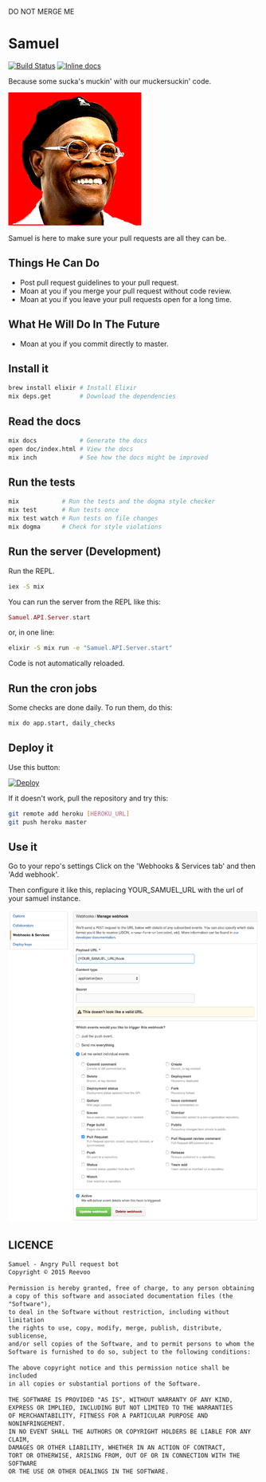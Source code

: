 DO NOT MERGE ME


Samuel
======

[![Build Status](https://travis-ci.org/reevoo/samuel.svg?branch=master)](https://travis-ci.org/reevoo/samuel)
[![Inline docs](http://inch-ci.org/github/reevoo/samuel.svg?branch=master&style=flat)](http://inch-ci.org/github/reevoo/samuel)

Because some sucka's muckin' with our muckersuckin' code.

![Samuel watches over you.](/samuel.png)

Samuel is here to make sure your pull requests are all they can be.

## Things He Can Do

* Post pull request guidelines to your pull request.
* Moan at you if you merge your pull request without code review.
* Moan at you if you leave your pull requests open for a long time.

## What He Will Do In The Future

* Moan at you if you commit directly to master.


## Install it

```sh
brew install elixir # Install Elixir
mix deps.get        # Download the dependencies
```


## Read the docs

```sh
mix docs            # Generate the docs
open doc/index.html # View the docs
mix inch            # See how the docs might be improved
```


## Run the tests

```sh
mix            # Run the tests and the dogma style checker
mix test       # Run tests once
mix test watch # Run tests on file changes
mix dogma      # Check for style violations
```


## Run the server (Development)

Run the REPL.

```sh
iex -S mix
```

You can run the server from the REPL like this:

```elixir
Samuel.API.Server.start
```

or, in one line:

```sh
elixir -S mix run -e "Samuel.API.Server.start"
```

Code is not automatically reloaded.

## Run the cron jobs

Some checks are done daily. To run them, do this:

```sh
mix do app.start, daily_checks
```

## Deploy it

Use this button:

[![Deploy](https://www.herokucdn.com/deploy/button.svg)](https://heroku.com/deploy)

If it doesn't work, pull the repository and try this:

```sh
git remote add heroku [HEROKU_URL]
git push heroku master
```

## Use it

Go to your repo's settings
Click on the 'Webhooks & Services tab' and then 'Add webhook'.

Then configure it like this, replacing YOUR_SAMUEL_URL with the url of your samuel instance.

![Samuel settings](docs/samuel_setup.png  )

## LICENCE

```
Samuel - Angry Pull request bot
Copyright © 2015 Reevoo

Permission is hereby granted, free of charge, to any person obtaining
a copy of this software and associated documentation files (the "Software"),
to deal in the Software without restriction, including without limitation
the rights to use, copy, modify, merge, publish, distribute, sublicense,
and/or sell copies of the Software, and to permit persons to whom the
Software is furnished to do so, subject to the following conditions:

The above copyright notice and this permission notice shall be included
in all copies or substantial portions of the Software.

THE SOFTWARE IS PROVIDED "AS IS", WITHOUT WARRANTY OF ANY KIND,
EXPRESS OR IMPLIED, INCLUDING BUT NOT LIMITED TO THE WARRANTIES
OF MERCHANTABILITY, FITNESS FOR A PARTICULAR PURPOSE AND NONINFRINGEMENT.
IN NO EVENT SHALL THE AUTHORS OR COPYRIGHT HOLDERS BE LIABLE FOR ANY CLAIM,
DAMAGES OR OTHER LIABILITY, WHETHER IN AN ACTION OF CONTRACT,
TORT OR OTHERWISE, ARISING FROM, OUT OF OR IN CONNECTION WITH THE SOFTWARE
OR THE USE OR OTHER DEALINGS IN THE SOFTWARE.
```
